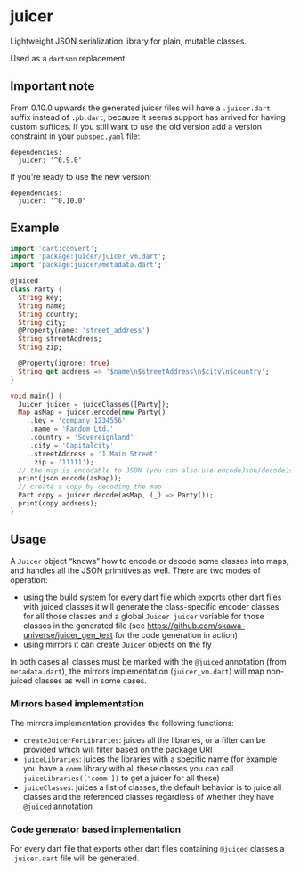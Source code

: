# juicer

Lightweight JSON serialization library for plain, mutable classes.

Used as a `dartson` replacement.

## Important note

From 0.10.0 upwards the generated juicer files will have a `.juicer.dart`
suffix instead of `.pb.dart`, because it seems support has arrived
for having custom suffices. If you still want to use the old version
add a version constraint in your `pubspec.yaml` file: 

```
dependencies:
  juicer: '^0.9.0'
```

If you're ready to use the new version:

```
dependencies:
  juicer: '^0.10.0'
```

## Example

```dart
import 'dart:convert';
import 'package:juicer/juicer_vm.dart';
import 'package:juicer/metadata.dart';

@juiced
class Party {
  String key;
  String name;
  String country;
  String city;
  @Property(name: 'street_address')
  String streetAddress;
  String zip;

  @Property(ignore: true)
  String get address => '$name\n$streetAddress\n$city\n$country';
}

void main() {
  Juicer juicer = juiceClasses([Party]);
  Map asMap = juicer.encode(new Party()
    ..key = 'company_1234556'
    ..name = 'Random Ltd.'
    ..country = 'Sovereignland'
    ..city = 'Capitalcity'
    ..streetAddress = '1 Main Street'
    ..zip = '11111');
  // the map is encodable to JSON (you can also use encodeJson/decodeJson)
  print(json.encode(asMap));
  // create a copy by decoding the map
  Part copy = juicer.decode(asMap, (_) => Party());
  print(copy.address);
}
```

## Usage

A `Juicer` object “knows” how to encode or decode some classes into maps, and
handles all the JSON primitives as well. There are two modes of operation:

- using the build system for every dart file which exports other dart files with
  juiced classes it will generate the class-specific encoder classes for all those
  classes and a global `Juicer juicer` variable for those classes in the generated
  file (see https://github.com/skawa-universe/juicer_gen_test for the code
  generation in action)
- using mirrors it can create `Juicer` objects on the fly

In both cases all classes must be marked with the `@juiced` annotation
(from `metadata.dart`), the mirrors implementation (`juicer_vm.dart`) will map
non-juiced classes as well in some cases.

### Mirrors based implementation

The mirrors implementation provides the following functions:

- `createJuicerForLibraries`: juices all the libraries, or a filter can be provided
  which will filter based on the package URI
- `juiceLibraries`: juices the libraries with a specific name (for example you have a
  `comm` library with all these classes you can call `juiceLibraries(['comm'])` to get
  a juicer for all these)
- `juiceClasses`: juices a list of classes, the default behavior is to juice all classes
  and the referenced classes regardless of whether they have `@juiced` annotation

### Code generator based implementation

For every dart file that exports other dart files containing `@juiced` classes a `.juicer.dart`
file will be generated.
